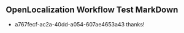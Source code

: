 ## OpenLocalization Workflow Test MarkDown
* a767fecf-ac2a-40dd-a054-607ae4653a43 
thanks!<!--HONumber=Mar16_HO4-->
